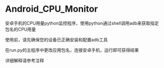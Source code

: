 # Android_CPU_Monitor
安卓手机的CPU用量python监控程序，使用python通过shell调用adb来获取指定包名的CPU用量

使用前，请先确保您的设备已正确安装和配置adb工具

在run.py的主程序中更改应用包名，连接安卓手机，运行即可获得结果

详细解释请参考注释
